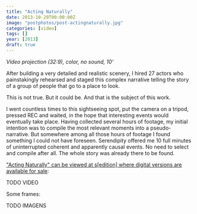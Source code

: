 ```yaml
---
title: "Acting Naturally"
date: 2013-10-20T00:00:00Z
image: "postphotos/post-actingnaturally.jpg"
categories: [video]
tags: []
year: [2013]
draft: true
---
```


_Video projection (32:9), color, no sound, 10'_

After building a very detailed and realistic scenery, I hired 27 actors who painstakingly rehearsed and staged this complex narrative telling the story of a group of people that go to a place to look.
<!--more-->

This is not true. But it could be. And that is the subject of this work.

I went countless times to this sightseeing spot, put the camera on a tripod, pressed REC and waited, in the hope that interesting events would eventually take place. Having collected several hours of footage, my initial intention was to compile the most relevant moments into a pseudo-narrative. But somewhere among all those hours of footage I found something I could not have foreseen. Serendipity offered me 10 full minutes of uninterrupted coherent and apparently causal events. No need to select and compile after all. The whole story was already there to be found.

["Acting Naturally" can be viewed at s[edition] where digital versions are available for sale][1]:

TODO VIDEO

Some frames:

TODO IMAGENS

[1]: http://www.seditionart.com/nuno_godinho/acting-naturally

